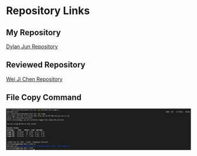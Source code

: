 # Repository Links

## My Repository

[Dylan Jun Repository](https://github.com/djun06/markdown-parser)

## Reviewed Repository

[Wei Ji Chen Repository](https://github.com/Wei-Ji-Chen/markdown-parser)

## File Copy Command

![Image](scpFileCopy.png)
